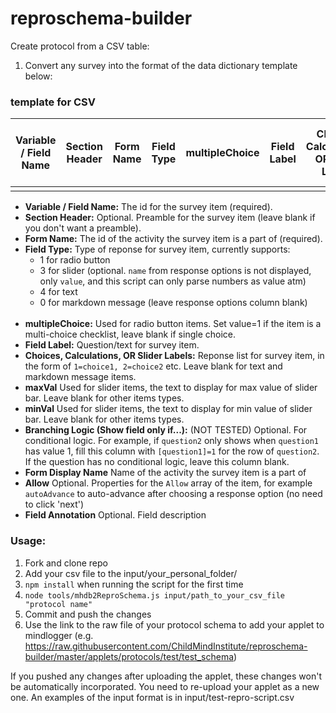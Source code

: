 # reproschema-builder

Create protocol from a CSV table:

1. Convert any survey into the format of the data dictionary template below:


### template for CSV 

Variable / Field Name |	Section Header | Form Name  |	Field Type  |	multipleChoice	| Field Label |	Choices, Calculations, OR Slider Labels | minVal |  maxVal |	Branching Logic (Show field only if...) | Form Display Name | Allow | Field Annotation
|------------| ------------| ------------| ------------| ------------| ------------| ------------| ------------| ------------| ------------|  ------------| ------------|  ------------| 
|          |            |        |            |               |              |              |          |           |        |        |        |          |     

+ **Variable / Field Name:** The id for the survey item (required). <br/>
+ **Section Header:** Optional. Preamble for the survey item (leave blank if you don't want a preamble). <br/>
+ **Form Name:** The id of the activity the survey item is a part of (required). <br/>
+ **Field Type:** Type of reponse for survey item, currently supports: 
  + 1 for radio button
  + 3 for slider (optional. `name` from response options is not displayed, only `value`, and this script can only parse numbers as value atm)
  + 4 for text 
  + 0 for markdown message (leave response options column blank)
  <br/>
+ **multipleChoice:** Used for radio button items. Set value=1 if the item is a multi-choice checklist, leave blank if single choice. <br/>
+ **Field Label:** Question/text for survey item. <br/>
+ **Choices, Calculations, OR Slider Labels:** Reponse list for survey item, in the form of `1=choice1, 2=choice2` etc. Leave blank for text and markdown message items. <br/>
+ **maxVal** Used for slider items, the text to display for max value of slider bar. Leave blank for other items types. <br/>
+ **minVal** Used for slider items, the text to display for min value of slider bar. Leave blank for other items types.  <br/>
+ **Branching Logic (Show field only if...):** (NOT TESTED) Optional. For conditional logic. For example, if `question2` only shows when `question1` has value 1, fill this column with `[question1]=1` for the row of `question2`. If the question has no conditional logic, leave this column blank. <br/>
+ **Form Display Name** Name of the activity the survey item is a part of <br/>
+ **Allow** Optional. Properties for the `Allow` array of the item, for example `autoAdvance` to auto-advance after choosing a response option (no need to click 'next') <br/>
+ **Field Annotation** Optional. Field description <br/>


### Usage: 
1. Fork and clone repo
1. Add your csv file to the input/your_personal_folder/ 
2. `npm install` when running the script for the first time
3. `node tools/mhdb2ReproSchema.js input/path_to_your_csv_file "protocol name"`
4. Commit and push the changes
5. Use the link to the raw file of your protocol schema to add your applet to mindlogger (e.g. https://raw.githubusercontent.com/ChildMindInstitute/reproschema-builder/master/applets/protocols/test/test_schema) 

If you pushed any changes after uploading the applet, these changes won't be automatically incorporated. You need to re-upload your applet as a new one.
An examples of the input format is in input/test-repro-script.csv
